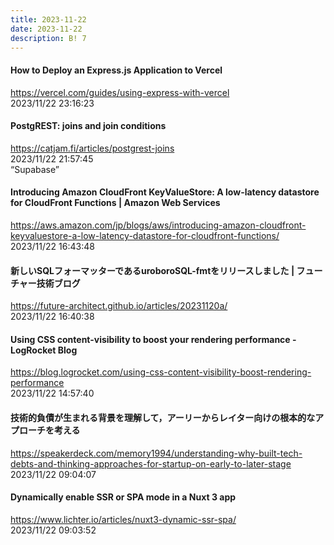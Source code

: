 ```yaml
---
title: 2023-11-22
date: 2023-11-22
description: B! 7
---
```


#### How to Deploy an Express.js Application to Vercel
https://vercel.com/guides/using-express-with-vercel<br>
2023/11/22 23:16:23<br>


#### PostgREST: joins and join conditions
https://catjam.fi/articles/postgrest-joins<br>
2023/11/22 21:57:45<br>
“Supabase”


#### Introducing Amazon CloudFront KeyValueStore: A low-latency datastore for CloudFront Functions | Amazon Web Services
https://aws.amazon.com/jp/blogs/aws/introducing-amazon-cloudfront-keyvaluestore-a-low-latency-datastore-for-cloudfront-functions/<br>
2023/11/22 16:43:48<br>


#### 新しいSQLフォーマッターであるuroboroSQL-fmtをリリースしました | フューチャー技術ブログ
https://future-architect.github.io/articles/20231120a/<br>
2023/11/22 16:40:38<br>


#### Using CSS content-visibility to boost your rendering performance - LogRocket Blog
https://blog.logrocket.com/using-css-content-visibility-boost-rendering-performance<br>
2023/11/22 14:57:40<br>


#### 技術的負債が生まれる背景を理解して，アーリーからレイター向けの根本的なアプローチを考える
https://speakerdeck.com/memory1994/understanding-why-built-tech-debts-and-thinking-approaches-for-startup-on-early-to-later-stage<br>
2023/11/22 09:04:07<br>


#### Dynamically enable SSR or SPA mode in a Nuxt 3 app
https://www.lichter.io/articles/nuxt3-dynamic-ssr-spa/<br>
2023/11/22 09:03:52<br>


